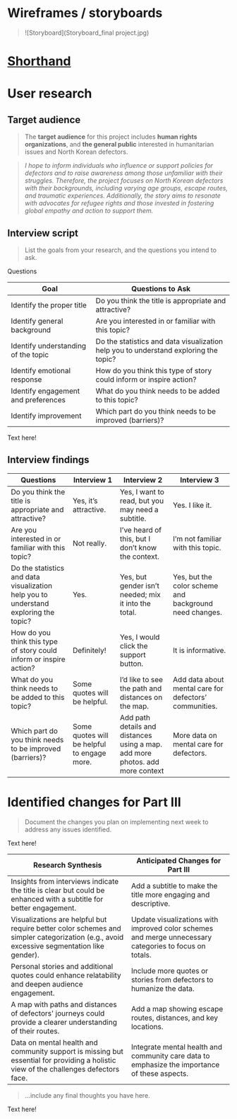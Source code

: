 # Wireframes / storyboards
> ![Storyboard](Storyboard_final project.jpg)

 # [Shorthand](https://preview.shorthand.com/jGleKvtHHNr3g0tD)



# User research 

## Target audience
> The **target audience** for this project includes **human rights organizations**, and **the general public** interested in humanitarian issues and North Korean defectors.

> *I hope to inform individuals who influence or support policies for defectors and to raise awareness among those unfamiliar with their struggles. Therefore, the project focuses on North Korean defectors with their backgrounds, including varying age groups, escape routes, and traumatic experiences. Additionally, the story aims to resonate with advocates for refugee rights and those invested in fostering global empathy and action to support them.*


## Interview script
> List the goals from your research, and the questions you intend to ask. 

Questions



| Goal                                | Questions to Ask                                                                               |
|-------------------------------------|-----------------------------------------------------------------------------------------------|
| Identify the proper title           | Do you think the title is appropriate and attractive?                                         |
| Identify general background         | Are you interested in or familiar with this topic?                                            |
| Identify understanding of the topic | Do the statistics and data visualization help you to understand exploring the topic?          |
| Identify emotional response         | How do you think this type of story could inform or inspire action?                          |
| Identify engagement and preferences | What do you think needs to be added to this topic?                                            |
| Identify improvement | Which part do you think needs to be improved (barriers)?                                   |



Text here!

## Interview findings
> 

| Questions               | Interview 1                     | Interview 2                                      | Interview 3                                       |
|-------------------------|----------------------------------|-------------------------------------------------|-------------------------------------------------|
| Do you think the title is appropriate and attractive? | Yes, it’s attractive.          | Yes, I want to read, but you may need a subtitle.    | Yes. I like it.                                                 |
| Are you interested in or familiar with this topic?    | Not really.                     | I’ve heard of this, but I don’t know the context.    | I’m not familiar with this topic.                    |
| Do the statistics and data visualization help you to understand exploring the topic? | Yes.                            | Yes, but gender isn’t needed; mix it into the total. | Yes, but the color scheme and background need changes. |
| How do you think this type of story could inform or inspire action? | Definitely!                     | Yes, I would click the support button.               | It is informative.                                   |
| What do you think needs to be added to this topic?    | Some quotes will be helpful.    | I’d like to see the path and distances on the map.   | Add data about mental care for defectors’ communities. |
| Which part do you think needs to be improved (barriers)? | Some quotes will be helpful to engage more.    | Add path details and distances using a map. add more photos. add more context                      | More data on mental care for defectors.              |


# Identified changes for Part III
> Document the changes you plan on implementing next week to address any issues identified.  

Text here!

| Research Synthesis                   | Anticipated Changes for Part III      |
|--------------------------------------|---------------------------------------|
| Insights from interviews indicate the title is clear but could be enhanced with a subtitle for better engagement. | Add a subtitle to make the title more engaging and descriptive. |
| Visualizations are helpful but require better color schemes and simpler categorization (e.g., avoid excessive segmentation like gender). | Update visualizations with improved color schemes and merge unnecessary categories to focus on totals. |
| Personal stories and additional quotes could enhance relatability and deepen audience engagement. | Include more quotes or stories from defectors to humanize the data. |
| A map with paths and distances of defectors' journeys could provide a clearer understanding of their routes. | Add a map showing escape routes, distances, and key locations. |
| Data on mental health and community support is missing but essential for providing a holistic view of the challenges defectors face. | Integrate mental health and community care data to emphasize the importance of these aspects. |


> ...include any final thoughts you have here. 

Text here!

